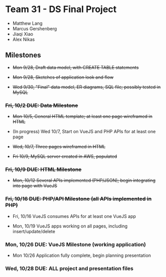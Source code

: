 # Team 31 - DS Final Project

* Matthew Lang
* Marcus Gershenberg
* Jiaqi Xiao
* Alex Nikas

## Milestones 
* ~~Mon 9/28, Draft data model, with CREATE TABLE statements~~

* ~~Mon 9/28, Sketches of application look and flow~~

* ~~Wed 9/30, "Final" data model, ER diagrams, SQL file; possibly tested in MySQL~~

### ~~Fri, 10/2 DUE: Data Milestone~~

* ~~Mon 10/5, General HTML template; at least one page wireframed in HTML~~

* (In progress) Wed 10/7, Start on VueJS and PHP APIs for at least one page

* ~~Wed, 10/7, Three pages wireframed in HTML~~

* ~~Fri 10/9, MySQL server created in AWS, populated~~

### ~~Fri, 10/9 DUE: HTML Milestone~~

* ~~Mon, 10/12 Several APIs implemented (PHP/JSON); begin integrating into page with VueJS~~

### ~~Fri, 10/16 DUE: PHP/API Milestone (all APIs implemented in PHP)~~

* Fri, 10/16 VueJS consumes APIs for at least one VueJS app

* Mon, 10/19 VueJS apps working on all pages, including insert/update/delete

### Mon, 10/26 DUE: VueJS Milestone (working application)

* Mon 10/26 Application fully complete, begin planning presentation

### Wed, 10/28 DUE: ALL project and presentation files
